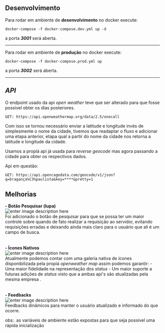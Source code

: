 ## **Desenvolvimento**

Para rodar em ambiente de **desenvolvimento** no docker execute:

    docker-compose -f docker-compose.dev.yml up -d

a porta **_3001_** será aberta.

---

Para rodar em ambiente de **produção** no docker execute:

    docker-compose -f docker-compose.prod.yml up

a porta **_3002_** será aberta.

---

## _API_

O endpoint usado da api _open weather_ teve que ser alterado para que fosse possível obter os dias posteriores.

    GET: https://api.openweathermap.org/data/2.5/onecall

Com isso se tornou necessário enviar a latitude e longitude invés de simplesmente o nome da cidade, tivemos que readaptar o fluxo e adicionar uma etapa anterior, etapa qual a partir do nome da cidade nos retorna a latitude e longitude da cidade.

Usamos a propiá api já usada para _reverse geocode_ mas agora passando a cidade para obter os respectivos dados.

Api em questão:

    GET: https://api.opencagedata.com/geocode/v1/json?q=bragança%C3%paulista&key=****&pretty=1

## Melhorias

**- Botão Pesquisar (lupa)**<br/>
![enter image description here](https://i.imgur.com/J4mQDoO.png)
<br/>
Foi adicionado o botão de pesquisar para que se possa ter um maior controle sobre quando de fato realizar a requisição ao servidor, evitando requisições erradas e deixando ainda mais claro para o usuário que ali é um campo de busca.
<br/>
<br/>
<br/>
**- Ícones Nativos**<br/>
![enter image description here](https://i.imgur.com/57Andir.png)
<br/>
Atualmente podemos contar com uma galeria nativa de ícones disponibilizada pela propiá _openweather map_
assim podemos garantir: - Uma maior fidelidade na representação dos _status_ - Um maior suporte a futuras adições de _status_ visto que a ambas api's são atualizadas pela mesma empresa .
<br/>
<br/>
<br/>
**- Feedbacks**<br/>
![enter image description here](https://i.imgur.com/Qh3nbMa.png)
<br/>
Feedbacks dinâmicos para manter o usuário atualizado e informado do que ocorre.

obs:. as variáveis de ambiente estão expostas para que seja possível uma rápida inicialização
